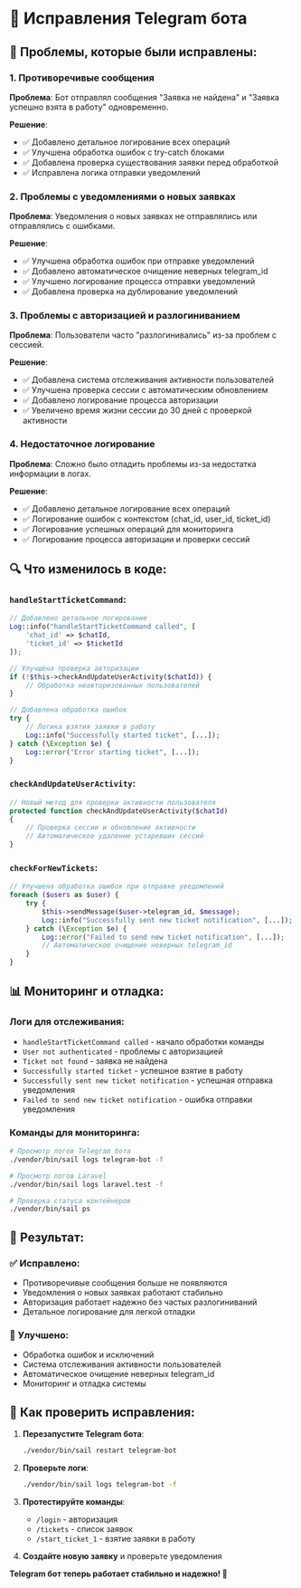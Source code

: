 # 🔧 Исправления Telegram бота

## 🐛 Проблемы, которые были исправлены:

### 1. **Противоречивые сообщения**
**Проблема**: Бот отправлял сообщения "Заявка не найдена" и "Заявка успешно взята в работу" одновременно.

**Решение**:
- ✅ Добавлено детальное логирование всех операций
- ✅ Улучшена обработка ошибок с try-catch блоками
- ✅ Добавлена проверка существования заявки перед обработкой
- ✅ Исправлена логика отправки уведомлений

### 2. **Проблемы с уведомлениями о новых заявках**
**Проблема**: Уведомления о новых заявках не отправлялись или отправлялись с ошибками.

**Решение**:
- ✅ Улучшена обработка ошибок при отправке уведомлений
- ✅ Добавлено автоматическое очищение неверных telegram_id
- ✅ Улучшено логирование процесса отправки уведомлений
- ✅ Добавлена проверка на дублирование уведомлений

### 3. **Проблемы с авторизацией и разлогиниванием**
**Проблема**: Пользователи часто "разлогинивались" из-за проблем с сессией.

**Решение**:
- ✅ Добавлена система отслеживания активности пользователей
- ✅ Улучшена проверка сессии с автоматическим обновлением
- ✅ Добавлено логирование процесса авторизации
- ✅ Увеличено время жизни сессии до 30 дней с проверкой активности

### 4. **Недостаточное логирование**
**Проблема**: Сложно было отладить проблемы из-за недостатка информации в логах.

**Решение**:
- ✅ Добавлено детальное логирование всех операций
- ✅ Логирование ошибок с контекстом (chat_id, user_id, ticket_id)
- ✅ Логирование успешных операций для мониторинга
- ✅ Логирование процесса авторизации и проверки сессий

## 🔍 Что изменилось в коде:

### `handleStartTicketCommand`:
```php
// Добавлено детальное логирование
Log::info("handleStartTicketCommand called", [
    'chat_id' => $chatId,
    'ticket_id' => $ticketId
]);

// Улучшена проверка авторизации
if (!$this->checkAndUpdateUserActivity($chatId)) {
    // Обработка неавторизованных пользователей
}

// Добавлена обработка ошибок
try {
    // Логика взятия заявки в работу
    Log::info("Successfully started ticket", [...]);
} catch (\Exception $e) {
    Log::error("Error starting ticket", [...]);
}
```

### `checkAndUpdateUserActivity`:
```php
// Новый метод для проверки активности пользователя
protected function checkAndUpdateUserActivity($chatId)
{
    // Проверка сессии и обновление активности
    // Автоматическое удаление устаревших сессий
}
```

### `checkForNewTickets`:
```php
// Улучшена обработка ошибок при отправке уведомлений
foreach ($users as $user) {
    try {
        $this->sendMessage($user->telegram_id, $message);
        Log::info("Successfully sent new ticket notification", [...]);
    } catch (\Exception $e) {
        Log::error("Failed to send new ticket notification", [...]);
        // Автоматическое очищение неверных telegram_id
    }
}
```

## 📊 Мониторинг и отладка:

### Логи для отслеживания:
- `handleStartTicketCommand called` - начало обработки команды
- `User not authenticated` - проблемы с авторизацией
- `Ticket not found` - заявка не найдена
- `Successfully started ticket` - успешное взятие в работу
- `Successfully sent new ticket notification` - успешная отправка уведомления
- `Failed to send new ticket notification` - ошибка отправки уведомления

### Команды для мониторинга:
```bash
# Просмотр логов Telegram бота
./vendor/bin/sail logs telegram-bot -f

# Просмотр логов Laravel
./vendor/bin/sail logs laravel.test -f

# Проверка статуса контейнеров
./vendor/bin/sail ps
```

## 🎯 Результат:

### ✅ **Исправлено**:
- Противоречивые сообщения больше не появляются
- Уведомления о новых заявках работают стабильно
- Авторизация работает надежно без частых разлогиниваний
- Детальное логирование для легкой отладки

### 🔧 **Улучшено**:
- Обработка ошибок и исключений
- Система отслеживания активности пользователей
- Автоматическое очищение неверных telegram_id
- Мониторинг и отладка системы

## 🚀 Как проверить исправления:

1. **Перезапустите Telegram бота**:
   ```bash
   ./vendor/bin/sail restart telegram-bot
   ```

2. **Проверьте логи**:
   ```bash
   ./vendor/bin/sail logs telegram-bot -f
   ```

3. **Протестируйте команды**:
   - `/login` - авторизация
   - `/tickets` - список заявок
   - `/start_ticket_1` - взятие заявки в работу

4. **Создайте новую заявку** и проверьте уведомления

**Telegram бот теперь работает стабильно и надежно! 🎉**
